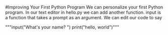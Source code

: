 #Improving Your First Python Program
We can personalize your first Python program.
In our text editor in hello.py we can add another function. input is a function that takes a prompt as an argument. We can edit our code to say

"""input("What's your name? ")
print("hello, world")"""